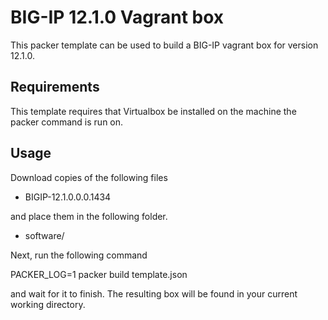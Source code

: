 # BIG-IP 12.1.0 Vagrant box

This packer template can be used to build a BIG-IP vagrant box for version
12.1.0.

## Requirements

This template requires that Virtualbox be installed on the machine
the packer command is run on.

## Usage

Download copies of the following files

  * BIGIP-12.1.0.0.0.1434

and place them in the following folder.

  * software/

Next, run the following command

  PACKER_LOG=1 packer build template.json

and wait for it to finish. The resulting box will be found in your
current working directory.
